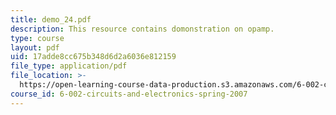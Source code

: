 ```yaml
---
title: demo_24.pdf
description: This resource contains domonstration on opamp.
type: course
layout: pdf
uid: 17adde8cc675b348d6d2a6036e812159
file_type: application/pdf
file_location: >-
  https://open-learning-course-data-production.s3.amazonaws.com/6-002-circuits-and-electronics-spring-2007/17adde8cc675b348d6d2a6036e812159_demo_24.pdf
course_id: 6-002-circuits-and-electronics-spring-2007
---
```

